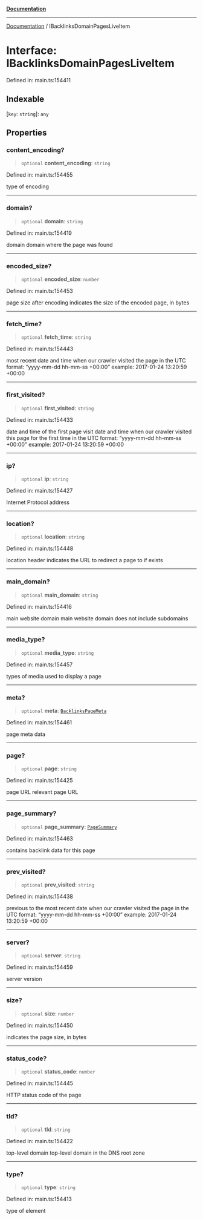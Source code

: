 [**Documentation**](../README.md)

***

[Documentation](../README.md) / IBacklinksDomainPagesLiveItem

# Interface: IBacklinksDomainPagesLiveItem

Defined in: main.ts:154411

## Indexable

\[`key`: `string`\]: `any`

## Properties

### content\_encoding?

> `optional` **content\_encoding**: `string`

Defined in: main.ts:154455

type of encoding

***

### domain?

> `optional` **domain**: `string`

Defined in: main.ts:154419

domain
domain where the page was found

***

### encoded\_size?

> `optional` **encoded\_size**: `number`

Defined in: main.ts:154453

page size after encoding
indicates the size of the encoded page, in bytes

***

### fetch\_time?

> `optional` **fetch\_time**: `string`

Defined in: main.ts:154443

most recent date and time when our crawler visited the page
in the UTC format: “yyyy-mm-dd hh-mm-ss +00:00”
example:
2017-01-24 13:20:59 +00:00

***

### first\_visited?

> `optional` **first\_visited**: `string`

Defined in: main.ts:154433

date and time of the first page visit
date and time when our crawler visited this page for the first time
in the UTC format: “yyyy-mm-dd hh-mm-ss +00:00”
example:
2017-01-24 13:20:59 +00:00

***

### ip?

> `optional` **ip**: `string`

Defined in: main.ts:154427

Internet Protocol address

***

### location?

> `optional` **location**: `string`

Defined in: main.ts:154448

location header
indicates the URL to redirect a page to if exists

***

### main\_domain?

> `optional` **main\_domain**: `string`

Defined in: main.ts:154416

main website domain
main website domain does not include subdomains

***

### media\_type?

> `optional` **media\_type**: `string`

Defined in: main.ts:154457

types of media used to display a page

***

### meta?

> `optional` **meta**: [`BacklinksPageMeta`](../classes/BacklinksPageMeta.md)

Defined in: main.ts:154461

page meta data

***

### page?

> `optional` **page**: `string`

Defined in: main.ts:154425

page URL
relevant page URL

***

### page\_summary?

> `optional` **page\_summary**: [`PageSummary`](../classes/PageSummary.md)

Defined in: main.ts:154463

contains backlink data for this page

***

### prev\_visited?

> `optional` **prev\_visited**: `string`

Defined in: main.ts:154438

previous to the most recent date when our crawler visited the page
in the UTC format: “yyyy-mm-dd hh-mm-ss +00:00”
example:
2017-01-24 13:20:59 +00:00

***

### server?

> `optional` **server**: `string`

Defined in: main.ts:154459

server version

***

### size?

> `optional` **size**: `number`

Defined in: main.ts:154450

indicates the page size, in bytes

***

### status\_code?

> `optional` **status\_code**: `number`

Defined in: main.ts:154445

HTTP status code of the page

***

### tld?

> `optional` **tld**: `string`

Defined in: main.ts:154422

top-level domain
top-level domain in the DNS root zone

***

### type?

> `optional` **type**: `string`

Defined in: main.ts:154413

type of element
